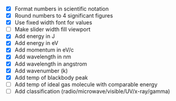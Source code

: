- [x] Format numbers in scientific notation
- [x] Round numbers to 4 significant figures
- [x] Use fixed width font for values
- [ ] Make slider width fill viewport
- [x] Add energy in J
- [x] Add energy in eV
- [x] Add momentum in eV/c
- [x] Add wavelength in nm
- [x] Add wavelength in angstrom
- [x] Add wavenumber (k)
- [x] Add temp of blackbody peak
- [ ] Add temp of ideal gas molecule with comparable energy
- [ ] Add classification (radio/microwave/visible/UV/x-ray/gamma)

